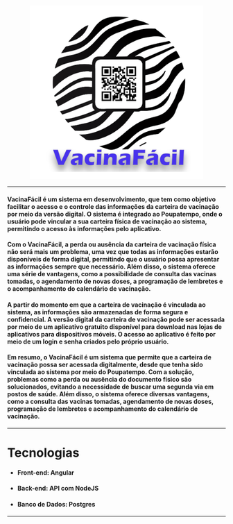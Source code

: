 <p align="center">
    <img title="a title" alt="Alt text" src="/Logo/LogoMDP.png" style="height: 400px">
</p>

---
#### VacinaFácil é um sistema em desenvolvimento, que tem como objetivo facilitar o acesso e o controle das informações da carteira de vacinação por meio da versão digital. O sistema é integrado ao Poupatempo, onde o usuário pode vincular a sua carteira física de vacinação ao sistema, permitindo o acesso às informações pelo aplicativo.

#### Com o VacinaFácil, a perda ou ausência da carteira de vacinação física não será mais um problema, uma vez que todas as informações estarão disponíveis de forma digital, permitindo que o usuário possa apresentar as informações sempre que necessário. Além disso, o sistema oferece uma série de vantagens, como a possibilidade de consulta das vacinas tomadas, o agendamento de novas doses, a programação de lembretes e o acompanhamento do calendário de vacinação.

#### A partir do momento em que a carteira de vacinação é vinculada ao sistema, as informações são armazenadas de forma segura e confidencial. A versão digital da carteira de vacinação pode ser acessada por meio de um aplicativo gratuito disponível para download nas lojas de aplicativos para dispositivos móveis. O acesso ao aplicativo é feito por meio de um login e senha criados pelo próprio usuário.

#### Em resumo, o VacinaFácil é um sistema que permite que a carteira de vacinação possa ser acessada digitalmente, desde que tenha sido vinculada ao sistema por meio do Poupatempo. Com a solução, problemas como a perda ou ausência do documento físico são solucionados, evitando a necessidade de buscar uma segunda via em postos de saúde. Além disso, o sistema oferece diversas vantagens, como a consulta das vacinas tomadas, agendamento de novas doses, programação de lembretes e acompanhamento do calendário de vacinação.
---
# Tecnologias

* #### Front-end:  Angular
* #### Back-end: API com NodeJS
* #### Banco de Dados: Postgres
---